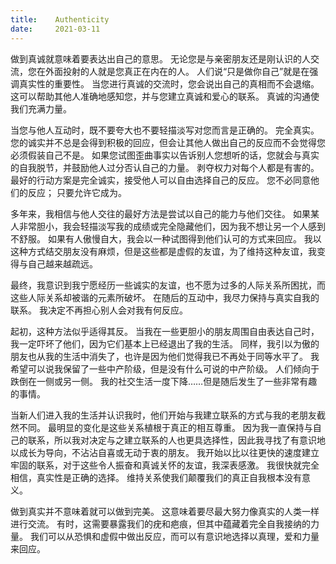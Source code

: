 ```yaml
---
title:    Authenticity
date:     2021-03-11
---
```


做到真诚就意味着要表达出自己的意思。 无论您是与亲密朋友还是刚认识的人交流，您在外面投射的人就是您真正在内在的人。 人们说“只是做你自己”就是在强调真实性的重要性。 当您进行真诚的交流时，您会说出自己的真相而不会退缩。 这可以帮助其他人准确地感知您，并与您建立真诚和爱心的联系。 真诚的沟通使我们充满力量。

当您与他人互动时，既不要夸大也不要轻描淡写对您而言是正确的。 完全真实。 您的诚实并不总是会得到积极的回应，但会让其他人做出自己的反应而不会觉得您必须假装自己不是。 如果您试图歪曲事实以告诉别人您想听的话，您就会与真实的自我脱节，并鼓励他人过分否认自己的力量。 剥夺权力对每个人都是有害的。 最好的行动方案是完全诚实，接受他人可以自由选择自己的反应。 您不必同意他们的反应； 只要允许它成为。

多年来，我相信与他人交往的最好方法是尝试以自己的能力与他们交往。 如果某人非常胆小，我会轻描淡写我的成绩或完全隐藏他们，因为我不想让另一个人感到不舒服。 如果有人傲慢自大，我会以一种试图得到他们认可的方式来回应。 我以这种方式结交朋友没有麻烦，但是这些都是虚假的友谊，为了维持这种友谊，我变得与自己越来越疏远。

最终，我意识到我宁愿经历一些诚实的友谊，也不愿为过多的人际关系所困扰，而这些人际关系却被谐的元素所破坏。 在随后的互动中，我尽力保持与真实自我的联系。 我决定不再担心别人会对我有何反应。

起初，这种方法似乎适得其反。 当我在一些更胆小的朋友周围自由表达自己时，我一定吓坏了他们，因为它们基本上已经退出了我的生活。 同样，我引以为傲的朋友也从我的生活中消失了，也许是因为他们觉得我已不再处于同等水平了。 我希望可以说我保留了一些中产阶级，但是没有什么可说的中产阶级。 人们倾向于跌倒在一侧或另一侧。 我的社交生活一度下降……但是随后发生了一些非常有趣的事情。

当新人们进入我的生活并认识我时，他们开始与我建立联系的方式与我的老朋友截然不同。 最明显的变化是这些关系植根于真正的相互尊重。 因为我一直保持与自己的联系，所以我对决定与之建立联系的人也更具选择性，因此我寻找了有意识地以成长为导向，不沾沾自喜或无动于衷的朋友。 我开始以比以往更快的速度建立牢固的联系，对于这些令人振奋和真诚关怀的友谊，我深表感激。 我很快就完全相信，真实性是正确的选择。 维持关系使我们颠覆我们的真正自我根本没有意义。

做到真实并不意味着就可以做到完美。 这意味着要尽最大努力像真实的人类一样进行交流。 有时，这需要暴露我们的疣和疤痕，但其中蕴藏着完全自我接纳的力量。 我们可以从恐惧和虚假中做出反应，而可以有意识地选择以真理，爱和力量来回应。